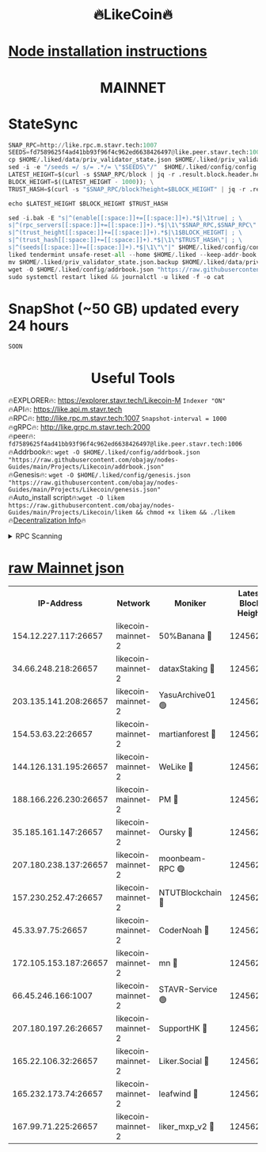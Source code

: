 <h1 align="center"> 🔥LikeCoin🔥</h1>

[Node installation instructions](https://github.com/obajay/nodes-Guides/tree/main/Projects/Likecoin)
=
<h1 align="center"> MAINNET</h1>

# StateSync
```python
SNAP_RPC=http://like.rpc.m.stavr.tech:1007
SEEDS=fd7589625f4ad41bb93f96f4c962ed6638426497@like.peer.stavr.tech:1006
cp $HOME/.liked/data/priv_validator_state.json $HOME/.liked/priv_validator_state.json.backup
sed -i -e "/seeds =/ s/= .*/= \"$SEEDS\"/"  $HOME/.liked/config/config.toml
LATEST_HEIGHT=$(curl -s $SNAP_RPC/block | jq -r .result.block.header.height); \
BLOCK_HEIGHT=$((LATEST_HEIGHT - 1000)); \
TRUST_HASH=$(curl -s "$SNAP_RPC/block?height=$BLOCK_HEIGHT" | jq -r .result.block_id.hash)

echo $LATEST_HEIGHT $BLOCK_HEIGHT $TRUST_HASH

sed -i.bak -E "s|^(enable[[:space:]]+=[[:space:]]+).*$|\1true| ; \
s|^(rpc_servers[[:space:]]+=[[:space:]]+).*$|\1\"$SNAP_RPC,$SNAP_RPC\"| ; \
s|^(trust_height[[:space:]]+=[[:space:]]+).*$|\1$BLOCK_HEIGHT| ; \
s|^(trust_hash[[:space:]]+=[[:space:]]+).*$|\1\"$TRUST_HASH\"| ; \
s|^(seeds[[:space:]]+=[[:space:]]+).*$|\1\"\"|" $HOME/.liked/config/config.toml
liked tendermint unsafe-reset-all --home $HOME/.liked --keep-addr-book
mv $HOME/.liked/priv_validator_state.json.backup $HOME/.liked/data/priv_validator_state.json
wget -O $HOME/.liked/config/addrbook.json "https://raw.githubusercontent.com/obajay/nodes-Guides/main/Projects/Likecoin/addrbook.json"
sudo systemctl restart liked && journalctl -u liked -f -o cat
```
# SnapShot (~50 GB) updated every 24 hours
```python
SOON
```

 <h1 align="center"> Useful Tools</h1>

🔥EXPLORER🔥:     https://explorer.stavr.tech/Likecoin-M        `Indexer "ON"` \
🔥API🔥:          https://like.api.m.stavr.tech \
🔥RPC🔥:          http://like.rpc.m.stavr.tech:1007              `Snapshot-interval = 1000` \
🔥gRPC🔥:         http://like.grpc.m.stavr.tech:2000 \
🔥peer🔥:         `fd7589625f4ad41bb93f96f4c962ed6638426497@like.peer.stavr.tech:1006` \
🔥Addrbook🔥:  `wget -O $HOME/.liked/config/addrbook.json "https://raw.githubusercontent.com/obajay/nodes-Guides/main/Projects/Likecoin/addrbook.json"` \
🔥Genesis🔥:  `wget -O $HOME/.liked/config/genesis.json "https://raw.githubusercontent.com/obajay/nodes-Guides/main/Projects/Likecoin/genesis.json"` \
🔥Auto_install script🔥:`wget -O likem https://raw.githubusercontent.com/obajay/nodes-Guides/main/Projects/Likecoin/likem && chmod +x likem && ./likem` \
🔥[Decentralization Info](https://github.com/obajay/StateSync-snapshots/tree/main/Projects/Likecoin/Decentralization)🔥


<details>
<summary>RPC Scanning</summary>

<h2 align="center"> We scan nodes in real time every 4 hours. And we provide the final result of RPC endpoints.
We cannot influence the operation of these nodes in any way. </h2>


```python
If Voting Power is higher than 0 --> then the Node is a validator of the network and may be subject to attack and be a potential threat to the chain.
```
```python
We marked such validators with a red symbol
```

</details>

[raw Mainnet json](https://rpc-check.likem.stavr.tech/likem/rpc-likem-result.json)
=


<table><tr><th>IP-Address</th><th>Network</th><th>Moniker</th><th>Latest Block Height</th><th>Earliest Block Height</th><th>Catching Up</th><th>Tx Index</th><th>Voting Power</th><th>Scan Time</th></tr><tr><td>154.12.227.117:26657</td><td>likecoin-mainnet-2</td><td>50%Banana 🔴</td><td>12456263</td><td>1</td><td>False</td><td>on</td><td>770122012</td><td>2023-12-31T23:13:14.713184324UTC</td></tr><tr><td>34.66.248.218:26657</td><td>likecoin-mainnet-2</td><td>dataxStaking 🔴</td><td>12456265</td><td>1</td><td>False</td><td>on</td><td>21738999320</td><td>2023-12-31T23:13:27.646215720UTC</td></tr><tr><td>203.135.141.208:26657</td><td>likecoin-mainnet-2</td><td>YasuArchive01 🟢</td><td>12456268</td><td>1</td><td>False</td><td>on</td><td>0</td><td>2023-12-31T23:13:43.919025194UTC</td></tr><tr><td>154.53.63.22:26657</td><td>likecoin-mainnet-2</td><td>martianforest 🔴</td><td>12456268</td><td>1</td><td>False</td><td>on</td><td>875679028</td><td>2023-12-31T23:13:47.584520788UTC</td></tr><tr><td>144.126.131.195:26657</td><td>likecoin-mainnet-2</td><td>WeLike 🔴</td><td>12456264</td><td>5101130</td><td>False</td><td>on</td><td>115825229070</td><td>2023-12-31T23:13:19.839714929UTC</td></tr><tr><td>188.166.226.230:26657</td><td>likecoin-mainnet-2</td><td>PM 🔴</td><td>12456268</td><td>7730955</td><td>False</td><td>on</td><td>30021373113</td><td>2023-12-31T23:13:48.554068808UTC</td></tr><tr><td>35.185.161.147:26657</td><td>likecoin-mainnet-2</td><td>Oursky 🔴</td><td>12456268</td><td>8394252</td><td>False</td><td>on</td><td>29559799638</td><td>2023-12-31T23:13:46.650099081UTC</td></tr><tr><td>207.180.238.137:26657</td><td>likecoin-mainnet-2</td><td>moonbeam-RPC 🟢</td><td>12456263</td><td>9234583</td><td>False</td><td>on</td><td>0</td><td>2023-12-31T23:13:15.051318873UTC</td></tr><tr><td>157.230.252.47:26657</td><td>likecoin-mainnet-2</td><td>NTUTBlockchain 🔴</td><td>12456265</td><td>9318400</td><td>False</td><td>on</td><td>890051627</td><td>2023-12-31T23:13:26.956460302UTC</td></tr><tr><td>45.33.97.75:26657</td><td>likecoin-mainnet-2</td><td>CoderNoah 🔴</td><td>12456268</td><td>11014944</td><td>False</td><td>on</td><td>19332831970</td><td>2023-12-31T23:13:45.489673593UTC</td></tr><tr><td>172.105.153.187:26657</td><td>likecoin-mainnet-2</td><td>mn 🔴</td><td>12456271</td><td>11233444</td><td>False</td><td>off</td><td>28854219705</td><td>2023-12-31T23:14:01.636660197UTC</td></tr><tr><td>66.45.246.166:1007</td><td>likecoin-mainnet-2</td><td>STAVR-Service 🟢</td><td>12456266</td><td>11931594</td><td>False</td><td>on</td><td>0</td><td>2023-12-31T23:13:35.272072498UTC</td></tr><tr><td>207.180.197.26:26657</td><td>likecoin-mainnet-2</td><td>SupportHK 🔴</td><td>12456262</td><td>12089921</td><td>False</td><td>on</td><td>8796023064</td><td>2023-12-31T23:13:11.911165972UTC</td></tr><tr><td>165.22.106.32:26657</td><td>likecoin-mainnet-2</td><td>Liker.Social 🔴</td><td>12456267</td><td>12373744</td><td>False</td><td>on</td><td>56542226853</td><td>2023-12-31T23:13:38.561032232UTC</td></tr><tr><td>165.232.173.74:26657</td><td>likecoin-mainnet-2</td><td>leafwind 🔴</td><td>12456268</td><td>12427787</td><td>False</td><td>off</td><td>48076237459</td><td>2023-12-31T23:13:44.843950912UTC</td></tr><tr><td>167.99.71.225:26657</td><td>likecoin-mainnet-2</td><td>liker_mxp_v2 🔴</td><td>12456272</td><td>12454371</td><td>False</td><td>off</td><td>26652610980</td><td>2023-12-31T23:14:10.737250436UTC</td></tr></table>
